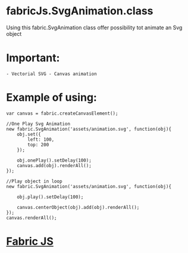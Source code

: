 fabricJs.SvgAnimation.class
===========================

Using this fabric.SvgAnimation class offer possibility tot animate an Svg object

Important:
===
	- Vectorial SVG - Canvas animation


Example of using:
===

	var canvas = fabric.createCanvasElement();

	//One Play Svg Animation
	new fabric.SvgAnimation('assets/animation.svg', function(obj){
		obj.set({
			left: 100,
			top: 200
		});

		obj.onePlay().setDelay(100);
		canvas.add(obj).renderAll();
	});

	//Play object in loop
	new fabric.SvgAnimation('assets/animation.svg', function(obj){

		obj.play().setDelay(100);

		canvas.centerObject(obj).add(obj).renderAll();
	});
	canvas.renderAll();

<a href="https://github.com/kangax/fabric.js" ta>Fabric JS</a>
===
